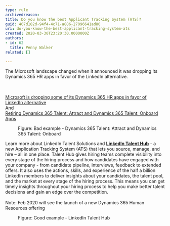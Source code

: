 ```yaml
---
type: rule
archivedreason: 
title: Do you know the best Applicant Tracking System (ATS)?
guid: 407d182d-94f4-4c71-a886-27096641ad80
uri: do-you-know-the-best-applicant-tracking-system-ats
created: 2020-03-30T23:20:30.0000000Z
authors:
- id: 62
  title: Penny Walker
related: []

---
```



​The Microsoft landscape changed when it announced it was dropping its Dynamics 365 HR apps in favor of the LinkedIn alternative.&#160;<br>
<br><excerpt class='endintro'></excerpt><br>
<p class="ssw15-rteElement-GreyBox"><a href="https&#58;//www.zdnet.com/article/microsoft-is-dropping-some-of-its-dynamics-365-hr-apps-in-favor-of-linkedin-alternative/">Microsoft is dropping some of its Dynamics 365 HR apps in favor of LinkedIn alternative​</a><br>And<br><a href="https&#58;//community.dynamics.com/365/talent/b/dynamics365fortalent/posts/retiring-dynamics-365-talent-attract-and-onboard-apps">Retiring Dynamics 365 Talent&#58; Attract and Dynamics 365 Talent&#58; Onboard Apps</a><br></p><dd class="ssw15-rteElement-FigureBad">​Figure&#58; Bad example - Dynamics 365 Talent&#58; Attract and Dynamics 365 Talent&#58; Onboard</dd><p class="ssw15-rteElement-GreyBox">Learn more about LinkedIn Talent Solutions and&#160;<b><a href="https&#58;//business.linkedin.com/talent-solutions/talent-hub">LinkedIn Talent Hub</a></b> - a new Application Tracking System (ATS) that lets you source, manage, and hire – all in one place. Talent Hub gives hiring teams complete visibility into every stage of the hiring process and how candidates have engaged with your company - from candidate pipeline, interviews, feedback to extended offers. It also uses the actions, skills, and experience of the half a billion LinkedIn members to deliver insights about your candidates, the talent pool, and the market at every stage of the hiring process. This means you can get timely insights throughout your hiring process to help you make better talent decisions and gain an edge over the competition. &#160;&#160;<br><br>Note&#58; Feb 2020 will see the launch of a new Dynamics 365 Human Resources offering</p><dd class="ssw15-rteElement-FigureGood">Figure&#58; Good example - LinkedIn Talent Hub​​<br></dd>


